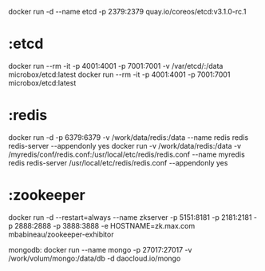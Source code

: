docker run -d --name etcd -p 2379:2379 quay.io/coreos/etcd:v3.1.0-rc.1


:etcd
============
docker run --rm -it -p 4001:4001 -p 7001:7001 -v /var/etcd/:/data microbox/etcd:latest 
docker run --rm -it -p 4001:4001 -p 7001:7001 microbox/etcd:latest 

:redis
==============================================================================
docker run -d -p 6379:6379  -v /work/data/redis:/data  --name redis redis redis-server   --appendonly yes
docker run -v /work/data/redis:/data -v /myredis/conf/redis.conf:/usr/local/etc/redis/redis.conf --name myredis redis redis-server /usr/local/etc/redis/redis.conf  --appendonly yes


:zookeeper
===================================
docker run -d --restart=always --name zkserver -p 5151:8181 -p 2181:2181 -p 2888:2888 -p 3888:3888  -e HOSTNAME=zk.max.com mbabineau/zookeeper-exhibitor


mongodb:
docker run --name mongo -p 27017:27017 -v /work/volum/mongo:/data/db -d daocloud.io/mongo
